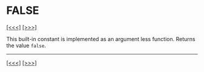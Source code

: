 # FALSE

[\[\<\<\<\]](ug_25.58.md) [\[\>\>\>\]](ug_25.60.md)

This built-in constant is implemented as an argument less function.
Returns the value `false`.

-----

[\[\<\<\<\]](ug_25.58.md) [\[\>\>\>\]](ug_25.60.md)
